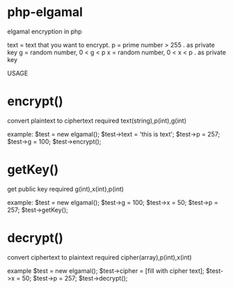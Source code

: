 # php-elgamal
elgamal encryption in php


text    = text that you want to encrypt.
p       = prime number > 255 . as private key
g       = random number,   0 < g < p
x       = random number, 0 < x < p . as private key

USAGE

# encrypt()
convert plaintext to ciphertext 
required text(string),p(int),g(int) 

example:
$test = new elgamal();
$test->text = 'this is text';
$test->p = 257; 
$test->g = 100; 
$test->encrypt();

# getKey()
get public key
required g(int),x(int),p(int)

example:
$test = new elgamal();
$test->g = 100; 
$test->x = 50; 
$test->p = 257; 
$test->getKey();

# decrypt()
convert ciphertext to plaintext
required cipher(array),p(int),x(int)

example
$test = new elgamal();
$test->cipher = [fill with cipher text]; 
$test->x = 50; 
$test->p = 257;
$test->decrypt(); 



